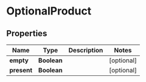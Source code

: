 
# OptionalProduct

## Properties
Name | Type | Description | Notes
------------ | ------------- | ------------- | -------------
**empty** | **Boolean** |  |  [optional]
**present** | **Boolean** |  |  [optional]




